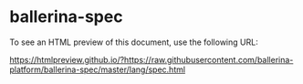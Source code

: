 # ballerina-spec

To see an HTML preview of this document, use the following URL:

https://htmlpreview.github.io/?https://raw.githubusercontent.com/ballerina-platform/ballerina-spec/master/lang/spec.html
